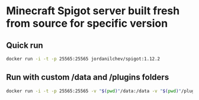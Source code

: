 # Minecraft Spigot server built fresh from source for specific version

## Quick run
```bash
docker run -i -t -p 25565:25565 jordanilchev/spigot:1.12.2
```

## Run with custom /data and /plugins folders
```bash
docker run -i -t -p 25565:25565 -v "$(pwd)"/data:/data -v "$(pwd)"/plugins:/plugins jordanilchev/spigot:1.12.2
```
